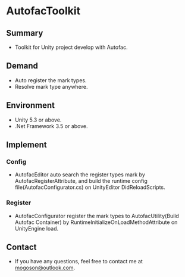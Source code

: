 ﻿# AutofacToolkit

## Summary
- Toolkit for Unity project develop with Autofac. 

## Demand
- Auto register the mark types.
- Resolve mark type anywhere.

## Environment
- Unity 5.3 or above.
- .Net Framework 3.5 or above.

## Implement
### Config
- AutofacEditor auto search the register types mark by AutofacRegisterAttribute, and build the runtime config file(AutofacConfigurator.cs) on UnityEditor DidReloadScripts.

### Register
- AutofacConfigurator register the mark types to AutofacUtility(Build Autofac Container) by RuntimeInitializeOnLoadMethodAttribute on UnityEngine load.

## Contact
- If you have any questions, feel free to contact me at mogoson@outlook.com.